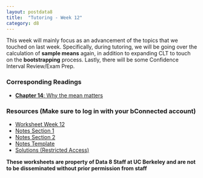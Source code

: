 ```yaml
---
layout: postdata8
title:  "Tutoring - Week 12"
category: d8
---
```


This week will mainly focus as an advancement of the topics that we touched on last week.
Specifically, during tutoring, we will be going over the calculation of **sample means** again, in addition to expanding CLT to touch on the **bootstrapping** process. Lastly, there will be some Confidence Interval Review/Exam Prep.

### Corresponding Readings

- [**Chapter 14**: Why the mean matters](https://www.inferentialthinking.com/chapters/14/Why_the_Mean_Matters.html)

### Resources (Make sure to log in with your bConnected account)

- [Worksheet Week 12](https://drive.google.com/file/d/12jRZwUOIc70_Q5TICUYmZRxt0vDB7JlQ/view?usp=sharing)
- [Notes Section 1](/assets/docs/tutsec12-sec1.pdf)
- [Notes Section 2](/assets/docs/tutsec12-sec2.pdf)
- [Notes Template](/assets/docs/tutsec12.pdf)
- [Solutions (Restricted Access)](https://drive.google.com/file/d/1G-O9jC8kFEnhkQv6BlKvu8A7fQb6OeVx/view?usp=sharing)



**These worksheets are property of Data 8 Staff at UC Berkeley and are not to be disseminated without prior permission from staff**
